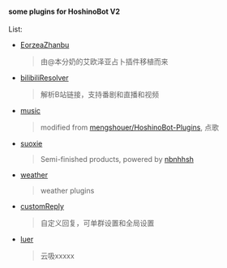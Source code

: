 #### some plugins for HoshinoBot V2
List:<br>
- [EorzeaZhanbu](https://github.com/LambdaYH/HoshinoBotV2Plugins/tree/master/EorzeaZhanbu)
  > 由@本分奶的艾欧泽亚占卜插件移植而来
- [bilibiliResolver](https://github.com/LambdaYH/HoshinoBotV2Plugins/tree/master/bilibiliResolver) 
  > 解析B站链接，支持番剧和直播和视频
- [music](https://github.com/LambdaYH/HoshinoBotV2Plugins/tree/master/music)
  > modified from [mengshouer/HoshinoBot-Plugins](https://github.com/mengshouer/HoshinoBot-Plugins/blob/master/modules/custom/music.py), 点歌
- [suoxie](https://github.com/LambdaYH/HoshinoBotV2Plugins/tree/master/suoxie)
  > Semi-finished products, powered by [nbnhhsh](https://github.com/itorr/nbnhhsh)
- [weather](https://github.com/LambdaYH/HoshinoBotV2Plugins/tree/master/weather)
  > weather plugins
- [customReply](https://github.com/LambdaYH/HoshinoBotV2Plugins/tree/master/customReply)
  > 自定义回复，可单群设置和全局设置
- [luer](https://github.com/LambdaYH/HoshinoBotV2Plugins/tree/master/luer)
  > 云吸xxxxx
